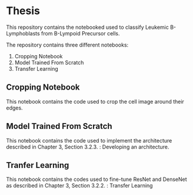 # Thesis
This repository contains the notebooked used to classify Leukemic B-Lymphoblasts from B-Lympoid Precursor cells.

The repository contains three different notebooks: 
1) Cropping Notebook
2) Model Trained From Scratch
3) Transfer Learning

## Cropping Notebook
This notebook contains the code used to crop the cell image around their edges. 

## Model Trained From Scratch
This notebook contains the code used to implement the architecture described in Chapter 3, Section 3.2.3. : Developing an architecture. 

## Tranfer Learning
This notebook contains the codes used to fine-tune ResNet and DenseNet as described in Chapter 3, Section 3.2.2. : Transfer Learning
